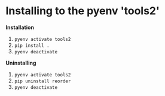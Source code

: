 # Installing to the pyenv 'tools2'

**Installation**

1. `pyenv activate tools2`
2. `pip install .`
3. `pyenv deactivate`


**Uninstalling**

1. `pyenv activate tools2`
2. `pip uninstall reorder`
3. `pyenv deactivate`

